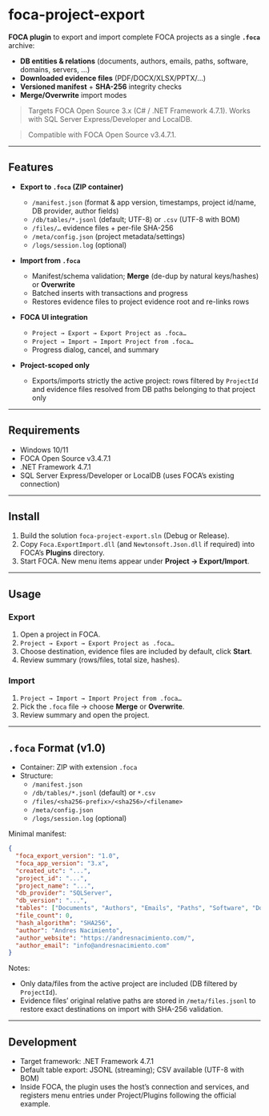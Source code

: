 # foca-project-export

**FOCA plugin** to export and import complete FOCA projects as a single **`.foca`** archive:
- **DB entities & relations** (documents, authors, emails, paths, software, domains, servers, …)
- **Downloaded evidence files** (PDF/DOCX/XLSX/PPTX/…)
- **Versioned manifest** + **SHA-256** integrity checks
- **Merge/Overwrite** import modes

> Targets FOCA Open Source 3.x (C# / .NET Framework 4.7.1). Works with SQL Server Express/Developer and LocalDB.

> Compatible with FOCA Open Source v3.4.7.1.

---

## Features

- **Export to `.foca` (ZIP container)**
  - `/manifest.json` (format & app version, timestamps, project id/name, DB provider,
    author fields)
  - `/db/tables/*.jsonl` (default; UTF-8) or `.csv` (UTF-8 with BOM)
  - `/files/…` evidence files + per-file SHA-256
  - `/meta/config.json` (project metadata/settings)
  - `/logs/session.log` (optional)

- **Import from `.foca`**
  - Manifest/schema validation; **Merge** (de-dup by natural keys/hashes) or **Overwrite**
  - Batched inserts with transactions and progress
  - Restores evidence files to project evidence root and re-links rows

- **FOCA UI integration**
  - `Project → Export → Export Project as .foca…`
  - `Project → Import → Import Project from .foca…`
  - Progress dialog, cancel, and summary

- **Project-scoped only**
  - Exports/imports strictly the active project: rows filtered by `ProjectId`
    and evidence files resolved from DB paths belonging to that project only

---

## Requirements

- Windows 10/11
- FOCA Open Source v3.4.7.1
- .NET Framework 4.7.1
- SQL Server Express/Developer or LocalDB (uses FOCA’s existing connection)

---

## Install

1. Build the solution `foca-project-export.sln` (Debug or Release).
2. Copy `Foca.ExportImport.dll` (and `Newtonsoft.Json.dll` if required) into FOCA’s **Plugins** directory.
3. Start FOCA. New menu items appear under **Project → Export/Import**.

---

## Usage

### Export
1. Open a project in FOCA.
2. `Project → Export → Export Project as .foca…`
3. Choose destination, evidence files are included by default, click **Start**.
4. Review summary (rows/files, total size, hashes).

### Import
1. `Project → Import → Import Project from .foca…`
2. Pick the `.foca` file → choose **Merge** or **Overwrite**.
3. Review summary and open the project.

---

## `.foca` Format (v1.0)

- Container: ZIP with extension `.foca`
- Structure:
  - `/manifest.json`
  - `/db/tables/*.jsonl` (default) or `*.csv`
  - `/files/<sha256-prefix>/<sha256>/<filename>`
  - `/meta/config.json`
  - `/logs/session.log` (optional)

Minimal manifest:

```json
{
  "foca_export_version": "1.0",
  "foca_app_version": "3.x",
  "created_utc": "...",
  "project_id": "...",
  "project_name": "...",
  "db_provider": "SQLServer",
  "db_version": "...",
  "tables": ["Documents", "Authors", "Emails", "Paths", "Software", "Domains", "Servers"],
  "file_count": 0,
  "hash_algorithm": "SHA256",
  "author": "Andres Nacimiento",
  "author_website": "https://andresnacimiento.com/",
  "author_email": "info@andresnacimiento.com"
}
```

Notes:
- Only data/files from the active project are included (DB filtered by `ProjectId`).
- Evidence files’ original relative paths are stored in `/meta/files.jsonl` to restore
  exact destinations on import with SHA-256 validation.

---

## Development

- Target framework: .NET Framework 4.7.1
- Default table export: JSONL (streaming); CSV available (UTF-8 with BOM)
- Inside FOCA, the plugin uses the host’s connection and services, and registers menu
  entries under Project/Plugins following the official example.

